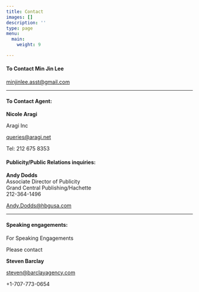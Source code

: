 ```yaml
---
title: Contact
images: []
description: ''
type: page
menu:
  main:
    weight: 9

---
```

#### To Contact Min Jin Lee

minjinlee.asst@gmail.com

***

#### To Contact Agent:

**Nicole Aragi**

Aragi Inc

[queries@aragi.net](mailto:queries@aragi.net)

Tel: 212 675 8353

#### Publicity/Public Relations inquiries:

**Andy Dodds**  
Associate Director of Publicity  
Grand Central Publishing/Hachette  
212-364-1496

Andy.Dodds@hbgusa.com

***

#### Speaking engagements:

For Speaking Engagements

Please contact

**Steven Barclay**

[steven@barclayagency.com](mailto:steven@barclayagency.com)

\+1-707-773-0654